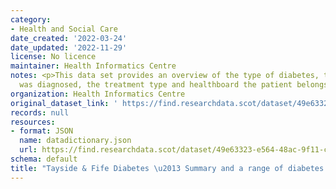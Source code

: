 ```yaml
---
category:
- Health and Social Care
date_created: '2022-03-24'
date_updated: '2022-11-29'
license: No licence
maintainer: Health Informatics Centre
notes: <p>This data set provides an overview of the type of diabetes, the date it
  was diagnosed, the treatment type and healthboard the patient belongs to.</p>
organization: Health Informatics Centre
original_dataset_link: ' https://find.researchdata.scot/dataset/49e63323-e564-48ac-9f11-cf77bf0fe20b'
records: null
resources:
- format: JSON
  name: datadictionary.json
  url: https://find.researchdata.scot/dataset/49e63323-e564-48ac-9f11-cf77bf0fe20b/resource/49e63323-e564-48ac-9f11-cf77bf0fe20b/download/datadictionary.json
schema: default
title: "Tayside & Fife Diabetes \u2013 Summary and a range of diabetes related datasets."
---
```

